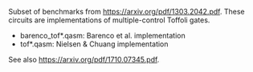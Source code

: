 Subset of benchmarks from https://arxiv.org/pdf/1303.2042.pdf. These circuits are implementations of multiple-control Toffoli gates.
- barenco_tof*.qasm: Barenco et al. implementation
- tof*.qasm: Nielsen & Chuang implementation

See also https://arxiv.org/pdf/1710.07345.pdf.